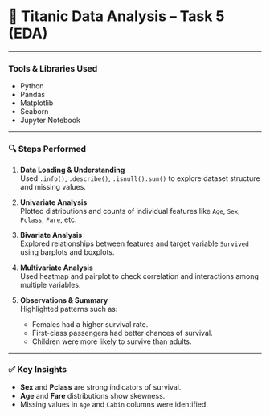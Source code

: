
# 🚢 Titanic Data Analysis – Task 5 (EDA)

---


### Tools & Libraries Used
- Python
- Pandas
- Matplotlib
- Seaborn
- Jupyter Notebook

---

### 🔍 Steps Performed
1. **Data Loading & Understanding**  
   Used `.info()`, `.describe()`, `.isnull().sum()` to explore dataset structure and missing values.

2. **Univariate Analysis**  
   Plotted distributions and counts of individual features like `Age`, `Sex`, `Pclass`, `Fare`, etc.

3. **Bivariate Analysis**  
   Explored relationships between features and target variable `Survived` using barplots and boxplots.

4. **Multivariate Analysis**  
   Used heatmap and pairplot to check correlation and interactions among multiple variables.

5. **Observations & Summary**  
   Highlighted patterns such as:
   - Females had a higher survival rate.
   - First-class passengers had better chances of survival.
   - Children were more likely to survive than adults.

---

### ✅ Key Insights
- **Sex** and **Pclass** are strong indicators of survival.
- **Age** and **Fare** distributions show skewness.
- Missing values in `Age` and `Cabin` columns were identified.

